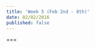 ```yaml
---
title: 'Week 5 (Feb 2nd - 8th)'
date: 02/02/2016
published: false
---
```


<!--- Your weekly summary content goes below here -->

<!--- Your weekly summary content goes above here -->

===

<!--- Your weekly materials content goes below here -->
